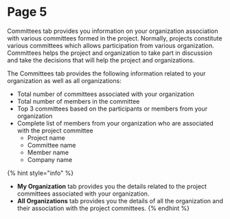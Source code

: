# Page 5

Committees tab provides you information on your organization association with various committees formed in the project. Normally, projects constitute various committees which allows participation from various organization. Committees helps the project and organization to take part in discussion and take the decisions that will help the project and organizations. 

The Committees tab provides the following information related to your organization as well as all organizations:

* Total number of committees associated with your organization 
* Total number of members in the committee 
* Top 3 committees based on the participants or members from your organization
* Complete list of members from your organization who are associated with the project committee
  * Project name 
  * Committee name 
  * Member name 
  * Company name

{% hint style="info" %}
* **My Organization** tab provides you the details related to the project  committees associated with your organization. 
* **All Organizations** tab provides you the details of all the organization and their association with the project committees. 
{% endhint %}

